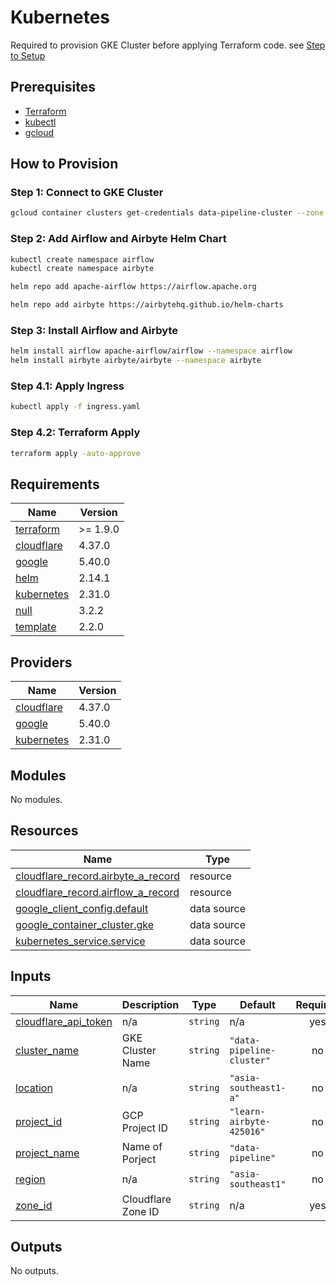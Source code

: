 # Kubernetes

Required to provision GKE Cluster before applying Terraform code. see [Step to Setup](../iac/README.md)

## Prerequisites

- [Terraform](https://learn.hashicorp.com/tutorials/terraform/install-cli)
- [kubectl](https://kubernetes.io/docs/tasks/tools/install-kubectl/)
- [gcloud](https://cloud.google.com/sdk/docs/install)

## How to Provision

### Step 1: Connect to GKE Cluster

```bash
gcloud container clusters get-credentials data-pipeline-cluster --zone asia-southeast1-a --project learn-airbyte-425016
```

### Step 2: Add Airflow and Airbyte Helm Chart

```bash
kubectl create namespace airflow
kubectl create namespace airbyte

helm repo add apache-airflow https://airflow.apache.org

helm repo add airbyte https://airbytehq.github.io/helm-charts
```

### Step 3: Install Airflow and Airbyte

```bash
helm install airflow apache-airflow/airflow --namespace airflow
helm install airbyte airbyte/airbyte --namespace airbyte
```

### Step 4.1: Apply Ingress

```bash
kubectl apply -f ingress.yaml
```

### Step 4.2: Terraform Apply

```bash
terraform apply -auto-approve
```

<!-- BEGIN_TF_DOCS -->
## Requirements

| Name | Version |
|------|---------|
| <a name="requirement_terraform"></a> [terraform](#requirement\_terraform) | >= 1.9.0 |
| <a name="requirement_cloudflare"></a> [cloudflare](#requirement\_cloudflare) | 4.37.0 |
| <a name="requirement_google"></a> [google](#requirement\_google) | 5.40.0 |
| <a name="requirement_helm"></a> [helm](#requirement\_helm) | 2.14.1 |
| <a name="requirement_kubernetes"></a> [kubernetes](#requirement\_kubernetes) | 2.31.0 |
| <a name="requirement_null"></a> [null](#requirement\_null) | 3.2.2 |
| <a name="requirement_template"></a> [template](#requirement\_template) | 2.2.0 |

## Providers

| Name | Version |
|------|---------|
| <a name="provider_cloudflare"></a> [cloudflare](#provider\_cloudflare) | 4.37.0 |
| <a name="provider_google"></a> [google](#provider\_google) | 5.40.0 |
| <a name="provider_kubernetes"></a> [kubernetes](#provider\_kubernetes) | 2.31.0 |

## Modules

No modules.

## Resources

| Name | Type |
|------|------|
| [cloudflare_record.airbyte_a_record](https://registry.terraform.io/providers/cloudflare/cloudflare/4.37.0/docs/resources/record) | resource |
| [cloudflare_record.airflow_a_record](https://registry.terraform.io/providers/cloudflare/cloudflare/4.37.0/docs/resources/record) | resource |
| [google_client_config.default](https://registry.terraform.io/providers/hashicorp/google/5.40.0/docs/data-sources/client_config) | data source |
| [google_container_cluster.gke](https://registry.terraform.io/providers/hashicorp/google/5.40.0/docs/data-sources/container_cluster) | data source |
| [kubernetes_service.service](https://registry.terraform.io/providers/hashicorp/kubernetes/2.31.0/docs/data-sources/service) | data source |

## Inputs

| Name | Description | Type | Default | Required |
|------|-------------|------|---------|:--------:|
| <a name="input_cloudflare_api_token"></a> [cloudflare\_api\_token](#input\_cloudflare\_api\_token) | n/a | `string` | n/a | yes |
| <a name="input_cluster_name"></a> [cluster\_name](#input\_cluster\_name) | GKE Cluster Name | `string` | `"data-pipeline-cluster"` | no |
| <a name="input_location"></a> [location](#input\_location) | n/a | `string` | `"asia-southeast1-a"` | no |
| <a name="input_project_id"></a> [project\_id](#input\_project\_id) | GCP Project ID | `string` | `"learn-airbyte-425016"` | no |
| <a name="input_project_name"></a> [project\_name](#input\_project\_name) | Name of Porject | `string` | `"data-pipeline"` | no |
| <a name="input_region"></a> [region](#input\_region) | n/a | `string` | `"asia-southeast1"` | no |
| <a name="input_zone_id"></a> [zone\_id](#input\_zone\_id) | Cloudflare Zone ID | `string` | n/a | yes |

## Outputs

No outputs.
<!-- END_TF_DOCS -->
